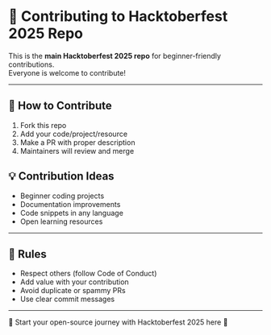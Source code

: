 # 🎃 Contributing to Hacktoberfest 2025 Repo

This is the **main Hacktoberfest 2025 repo** for beginner-friendly contributions.  
Everyone is welcome to contribute!

---

## 📌 How to Contribute
1. Fork this repo  
2. Add your code/project/resource  
3. Make a PR with proper description  
4. Maintainers will review and merge  


## 💡 Contribution Ideas
- Beginner coding projects  
- Documentation improvements  
- Code snippets in any language  
- Open learning resources  

---

## 📝 Rules
- Respect others (follow Code of Conduct)  
- Add value with your contribution  
- Avoid duplicate or spammy PRs  
- Use clear commit messages  

---

🎉 Start your open-source journey with Hacktoberfest 2025 here 🚀
